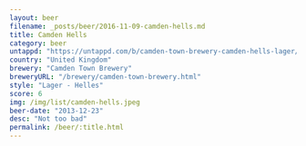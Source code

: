 ```yaml
---
layout: beer
filename: _posts/beer/2016-11-09-camden-hells.md
title: Camden Hells
category: beer
untappd: "https://untappd.com/b/camden-town-brewery-camden-hells-lager/158571"
country: "United Kingdom"
brewery: "Camden Town Brewery"
breweryURL: "/brewery/camden-town-brewery.html"
style: "Lager - Helles"
score: 6
img: /img/list/camden-hells.jpeg
beer-date: "2013-12-23"
desc: "Not too bad"
permalink: /beer/:title.html
---
```

